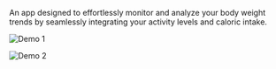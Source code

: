 An app designed to effortlessly monitor and analyze your body weight trends by seamlessly integrating your activity levels and caloric intake.

![Demo 1](images/demo_1.png)


![Demo 2](images/demo_2.png)
